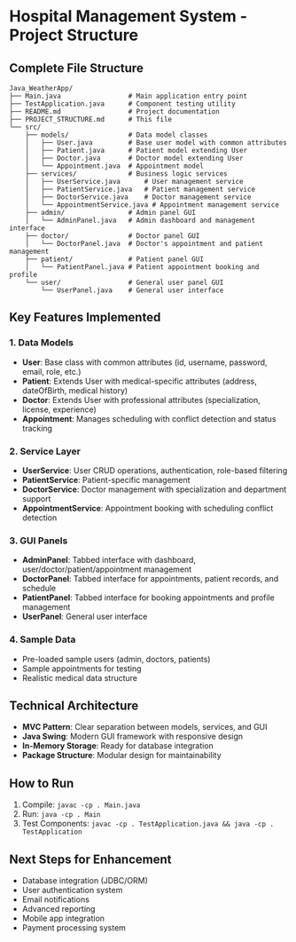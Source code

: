# Hospital Management System - Project Structure

## Complete File Structure

```
Java_WeatherApp/
├── Main.java                 # Main application entry point
├── TestApplication.java      # Component testing utility
├── README.md                 # Project documentation
├── PROJECT_STRUCTURE.md      # This file
└── src/
    ├── models/               # Data model classes
    │   ├── User.java         # Base user model with common attributes
    │   ├── Patient.java      # Patient model extending User
    │   ├── Doctor.java       # Doctor model extending User
    │   └── Appointment.java  # Appointment model
    ├── services/             # Business logic services
    │   ├── UserService.java      # User management service
    │   ├── PatientService.java   # Patient management service
    │   ├── DoctorService.java    # Doctor management service
    │   └── AppointmentService.java # Appointment management service
    ├── admin/                # Admin panel GUI
    │   └── AdminPanel.java   # Admin dashboard and management interface
    ├── doctor/               # Doctor panel GUI
    │   └── DoctorPanel.java  # Doctor's appointment and patient management
    ├── patient/              # Patient panel GUI
    │   └── PatientPanel.java # Patient appointment booking and profile
    └── user/                 # General user panel GUI
        └── UserPanel.java    # General user interface
```

## Key Features Implemented

### 1. Data Models

- **User**: Base class with common attributes (id, username, password, email, role, etc.)
- **Patient**: Extends User with medical-specific attributes (address, dateOfBirth, medical history)
- **Doctor**: Extends User with professional attributes (specialization, license, experience)
- **Appointment**: Manages scheduling with conflict detection and status tracking

### 2. Service Layer

- **UserService**: User CRUD operations, authentication, role-based filtering
- **PatientService**: Patient-specific management
- **DoctorService**: Doctor management with specialization and department support
- **AppointmentService**: Appointment booking with scheduling conflict detection

### 3. GUI Panels

- **AdminPanel**: Tabbed interface with dashboard, user/doctor/patient/appointment management
- **DoctorPanel**: Tabbed interface for appointments, patient records, and schedule
- **PatientPanel**: Tabbed interface for booking appointments and profile management
- **UserPanel**: General user interface

### 4. Sample Data

- Pre-loaded sample users (admin, doctors, patients)
- Sample appointments for testing
- Realistic medical data structure

## Technical Architecture

- **MVC Pattern**: Clear separation between models, services, and GUI
- **Java Swing**: Modern GUI framework with responsive design
- **In-Memory Storage**: Ready for database integration
- **Package Structure**: Modular design for maintainability

## How to Run

1. Compile: `javac -cp . Main.java`
2. Run: `java -cp . Main`
3. Test Components: `javac -cp . TestApplication.java && java -cp . TestApplication`

## Next Steps for Enhancement

- Database integration (JDBC/ORM)
- User authentication system
- Email notifications
- Advanced reporting
- Mobile app integration
- Payment processing system
